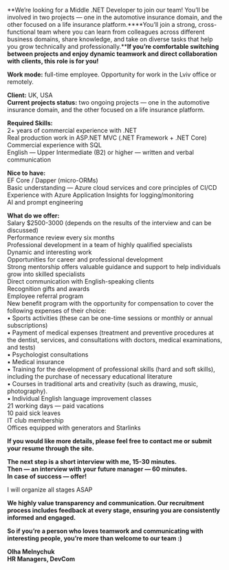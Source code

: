 **We’re looking for a Middle .NET Developer to join our team! You’ll be
involved in two projects — one in the automotive insurance domain, and the
other focused on a life insurance platform.****You’ll join a strong, cross-
functional team where you can learn from colleagues across different business
domains, share knowledge, and take on diverse tasks that help you grow
technically and professionally.****If you’re comfortable switching between
projects and enjoy dynamic teamwork and direct collaboration with clients,
this role is for you!**

**Work mode:** full-time employee. Opportunity for work in the Lviv office or
remotely.

**Client:** UK, USA  
**Current projects status:** two ongoing projects — one in the automotive
insurance domain, and the other focused on a life insurance platform.

**Required Skills:**  
2+ years of commercial experience with .NET  
Real production work in ASP.NET MVC (.NET Framework + .NET Core)  
Commercial experience with SQL  
English — Upper Intermediate (B2) or higher — written and verbal communication  
  
**Nice to have:**  
EF Core / Dapper (micro-ORMs)  
Basic understanding — Azure cloud services and core principles of CI/CD  
Experience with Azure Application Insights for logging/monitoring  
AI and prompt engineering

**What do we offer:**  
Salary $2500-3000 (depends on the results of the interview and can be
discussed)  
Performance review every six months  
Professional development in a team of highly qualified specialists  
Dynamic and interesting work  
Opportunities for career and professional development  
Strong mentorship offers valuable guidance and support to help individuals
grow into skilled specialists  
Direct communication with English-speaking clients  
Recognition gifts and awards  
Employee referral program  
New benefit program with the opportunity for compensation to cover the
following expenses of their choice:  
▪ Sports activities (these can be one-time sessions or monthly or annual
subscriptions)  
▪ Payment of medical expenses (treatment and preventive procedures at the
dentist, services, and consultations with doctors, medical examinations, and
tests)  
▪ Psychologist consultations  
▪ Medical insurance  
▪ Training for the development of professional skills (hard and soft skills),
including the purchase of necessary educational literature  
▪ Courses in traditional arts and creativity (such as drawing, music,
photography).  
▪ Individual English language improvement classes  
21 working days — paid vacations  
10 paid sick leaves  
IT club membership  
Offices equipped with generators and Starlinks  
  
**If you would like more details, please feel free to contact me or submit
your resume through the site.**  
  
**The next step is a short interview with me, 15-30 minutes.**  
**Then — an interview with your future manager — 60 minutes.**  
**In case of success — offer!**  
  
I will organize all stages ASAP  
  
**We highly value transparency and communication. Our recruitment process
includes feedback at every stage, ensuring you are consistently informed and
engaged.**  
  
**So if you’re a person who loves teamwork and communicating with interesting
people, you’re more than welcome to our team :)**  
  
**Olha Melnychuk**  
**HR Managers, DevCom**